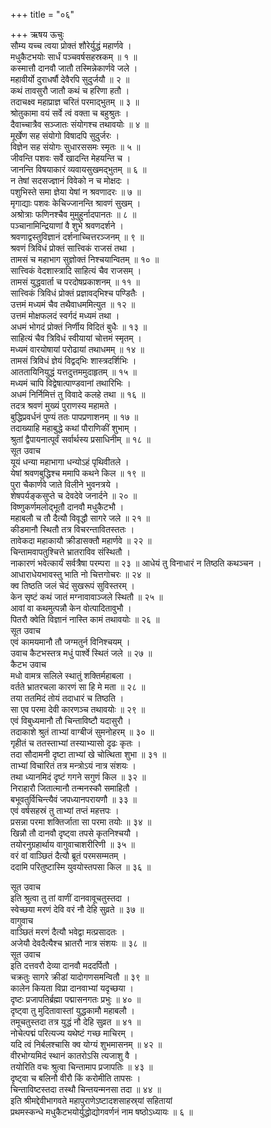 +++
title = "०६"

+++
ऋषय ऊचुः  
सौम्य यच्च त्वया प्रोक्तं शौरेर्युद्धं महार्णवे ।  
मधुकैटभयोः सार्धं पञ्चवर्षसहस्रकम् ॥ १ ॥  
कस्मात्तौ दानवौ जातौ तस्मिन्नेकार्णवे जले ।  
महावीर्यो दुराधर्षौ देवैरपि सुदुर्जयौ ॥ २ ॥  
कथं तावसुरौ जातौ कथं च हरिणा हतौ ।  
तदाचक्ष्व महाप्राज्ञ चरितं परमाद्‌भुतम् ॥ ३ ॥  
श्रोतुकामा वयं सर्वे त्वं वक्ता च बहुश्रुतः ।  
दैवाच्चात्रैव सञ्जातः संयोगश्च तथावयोः ॥ ४ ॥  
मूर्खेण सह संयोगो विषादपि सुदुर्जरः ।  
विज्ञेन सह संयोगः सुधारससमः स्मृतः ॥ ५ ॥  
जीवन्ति पशवः सर्वे खादन्ति मेहयन्ति च ।  
जानन्ति विषयाकारं व्यवायसुखमद्‌भुतम् ॥ ६ ॥  
न तेषां सदसज्ज्ञानं विवेको न च मोक्षदः ।  
पशुभिस्ते समा ज्ञेया येषां न श्रवणादरः ॥ ७ ॥  
मृगाद्याः पशवः केचिज्जानन्ति श्रावणं सुखम् ।  
अश्रोत्राः फणिनश्चैव मुमुहुर्नादपानतः ॥ ८ ॥  
पञ्चानामिन्द्रियाणां वै शुभे श्रवणदर्शने ।  
श्रवणाद्वस्तुविज्ञानं दर्शनाच्चित्तरञ्जनम् ॥ ९ ॥  
श्रवणं त्रिविधं प्रोक्तं सात्त्विकं राजसं तथा ।  
तामसं च महाभाग सुज्ञोक्तं निश्चयान्वितम् ॥ १० ॥  
सात्त्विकं वेदशास्त्रादि साहित्यं चैव राजसम् ।  
तामसं युद्धवार्ता च परदोषप्रकाशनम् ॥ ११ ॥  
सात्त्विकं त्रिविधं प्रोक्तं प्रज्ञावद्‌भिश्च पण्डितैः ।  
उत्तमं मध्यमं चैव तथैवाधममित्युत ॥ १२ ॥  
उत्तमं मोक्षफलदं स्वर्गदं मध्यमं तथा ।  
अधमं भोगदं प्रोक्तं निर्णीय विदितं बुधैः ॥ १३ ॥  
साहित्यं चैव त्रिविधं स्वीयायां चोत्तमं स्मृतम् ।  
मध्यमं वारयोषायां परोढायां तथाधमम् ॥ १४ ॥  
तामसं त्रिविधं ज्ञेयं विद्वद्‌भिः शास्त्रदर्शिभिः ।  
आततायिनियुद्धं यत्तदुत्तममुदाहृतम् ॥ १५ ॥  
मध्यमं चापि विद्वेषात्पाण्डवानां तथारिभिः ।  
अधमं निर्निमित्तं तु विवादे कलहे तथा ॥ १६ ॥  
तदत्र श्रवणं मुख्यं पुराणस्य महामते ।  
बुद्धिप्रवर्धनं पुण्यं ततः पापप्रणाशनम् ॥ १७ ॥  
तदाख्याहि महाबुद्धे कथां पौराणिकीं शुभाम् ।  
श्रुतां द्वैपायनात्पूर्वं सर्वार्थस्य प्रसाधिनीम् ॥ १८ ॥  
सूत उवाच  
यूयं धन्या महाभागा धन्योऽहं पृथिवीतले ।  
येषां श्रवणबुद्धिश्च ममापि कथने किल ॥ १९ ॥  
पुरा चैकार्णवे जाते विलीने भुवनत्रये ।  
शेषपर्यङ्कसुप्ते च देवदेवे जनार्दने ॥ २० ॥  
विष्णुकर्णमलोद्भूतौ दानवौ मधुकैटभौ ।  
महाबलौ च तौ दैत्यौ विवृद्धौ सागरे जले ॥ २१ ॥  
कीडमानौ स्थितौ तत्र विचरन्तावितस्ततः ।  
तावेकदा महाकायौ क्रीडासक्तौ महार्णवे ॥ २२ ॥  
चिन्तामवापतुश्चित्ते भ्रातराविव संस्थितौ ।  
नाकारणं भवेत्कार्यं सर्वत्रैषा परम्परा ॥ २३ ॥
आधेयं तु विनाधारं न तिष्ठति कथञ्चन ।  
आधाराधेयभावस्तु भाति नो चित्तगोचरः ॥ २४ ॥  
क्व तिष्ठति जलं चेदं सुखरूपं सुविस्तरम् ।  
केन सृष्टं कथं जातं मग्नावावाञ्जले स्थितौ ॥ २५ ॥  
आवां वा कथमुत्पन्नौ केन वोत्पादितावुभौ ।  
पितरौ क्वेति विज्ञानं नास्ति कामं तथावयोः ॥ २६ ॥  
सूत उवाच  
एवं कामयमानौ तौ जग्मतुर्न विनिश्चयम् ।  
उवाच कैटभस्तत्र मधुं पार्श्वे स्थितं जले ॥ २७ ॥  
कैटभ उवाच  
मधो वामत्र सलिले स्थातुं शक्तिर्महाबला ।  
वर्तते भ्रातरचला कारणं सा हि मे मता ॥ २८ ॥  
तया ततमिदं तोयं तदाधारं च तिष्ठति ।  
सा एव परमा देवी कारणञ्च तथावयोः ॥ २९ ॥  
एवं विबुध्यमानौ तौ चिन्ताविष्टौ यदासुरौ ।  
तदाकाशे श्रुतं ताभ्यां वाग्बीजं सुमनोहरम् ॥ ३० ॥  
गृहीतं च ततस्ताभ्यां तस्याभ्यासो दृढः कृतः ।  
तदा सौदामनी दृष्टा ताभ्यां खे चोत्थिता शुभा ॥ ३१ ॥  
ताभ्यां विचारितं तत्र मन्त्रोऽयं नात्र संशयः ।  
तथा ध्यानमिदं दृष्टं गगने सगुणं किल ॥ ३२ ॥  
निराहारौ जितात्मानौ तन्मनस्कौ समाहितौ ।  
बभूवतुर्विचिन्त्यैवं जपध्यानपरायणौ ॥ ३३ ॥  
एवं वर्षसहस्रं तु ताभ्यां तप्तं महत्तपः ।  
प्रसन्ना परमा शक्तिर्जाता सा परमा तयोः ॥ ३४ ॥  
खिन्नौ तौ दानवौ दृष्ट्वा तपसे कृतनिश्चयौ ।  
तयोरनुग्रहार्थाय वागुवाचाशरीरिणी ॥ ३५ ॥  
वरं वां वाञ्छितं दैत्यौ ब्रूतं परमसम्मतम् ।  
ददामि परितुष्टास्मि युवयोस्तपसा किल ॥ ३६ ॥  
  
सूत उवाच  
इति श्रुत्वा तु तां वाणीं दानवावूचतुस्तदा ।  
स्वेच्छया मरणं देवि वरं नौ देहि सुव्रते ॥ ३७ ॥  
वागुवाच  
वाञ्छितं मरणं दैत्यौ भवेद्वा मत्प्रसादतः ।  
अजेयौ देवदैत्यैश्च भ्रातरौ नात्र संशयः ॥ ३८ ॥  
सूत उवाच  
इति दत्तवरौ देव्या दानवौ मददर्पितौ ।  
चक्रतुः सागरे क्रीडां यादोगणसमन्वितौ ॥ ३९ ॥  
कालेन कियता विप्रा दानवाभ्यां यदृच्छया ।  
दृष्टः प्रजापतिर्ब्रह्मा पद्मासनगतः प्रभुः ॥ ४० ॥  
दृष्ट्वा तु मुदितावास्तां युद्धकामौ महाबलौ ।  
तमूचतुस्तदा तत्र युद्धं नौ देहि सुव्रत ॥ ४१ ॥  
नोचेत्पद्मं परित्यज्य यथेष्टं गच्छ माचिरम् ।  
यदि त्वं निर्बलश्चासि क्व योग्यं शुभमासनम् ॥ ४२ ॥  
वीरभोग्यमिदं स्थानं कातरोऽसि त्यजाशु वै ।  
तयोरिति वचः श्रुत्वा चिन्तामाप प्रजापतिः ॥ ४३ ॥  
दृष्ट्वा च बलिनौ वीरौ किं करोमीति तापसः ।  
चिन्ताविष्टस्तदा तस्थौ चिन्तयन्मनसा तदा ॥ ४४ ॥  
इति श्रीमद्देवीभागवते महापुराणेऽष्टादशसाहस्र्यां सहितायां  
प्रथमस्कन्धे मधुकैटभयोर्युद्धोद्योगवर्णनं नाम षष्ठोऽध्यायः ॥ ६ ॥

